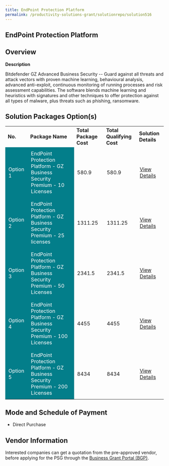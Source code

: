 ```yaml
---
title: EndPoint Protection Platform
permalink: /productivity-solutions-grant/solutionrepo/solution516
---
```


## EndPoint Protection Platform

## Overview

**Description**

Bitdefender GZ Advanced Business Security -- Guard against all threats and attack vectors with proven machine learning, behavioural analysis, advanced anti-exploit, continuous monitoring of running processes and risk assessment capabilities. The software blends machine learning and heuristics with signatures and other techniques to offer protection against all types of malware, plus threats such as phishing, ransomware.

## Solution Packages Option(s)

<table>
<tr>
<td><b>No.</b></td>
<td><b>Package Name</b></td>
<td><b>Total Package Cost</b></td>
<td><b>Total Qualifying Cost</b></td>
<td><b>Solution Details</b></td>
</tr>
<tr>
<td style='padding: 10px; background-color: #037E8A; color: #FFFFFF;'>Option 1</td>
<td style='padding: 10px; background-color: #037E8A; color: #FFFFFF;'>EndPoint Protection Platform - GZ Business Security Premium - 10 Licenses</td>
<td style='padding: 10px;'>580.9</td>
<td style='padding: 10px;'>580.9</td>
<td style='padding: 10px;'><a href='https://www.gobusiness.gov.sg/images/psg/Desensitised_Juss_Solutions_Annex_3_CR_wef_5_May_2022_Part_1.pdf' target='_blank'>View Details</a></td>
</tr>
<tr>
<td style='padding: 10px; background-color: #037E8A; color: #FFFFFF;'>Option 2</td>
<td style='padding: 10px; background-color: #037E8A; color: #FFFFFF;'>EndPoint Protection Platform - GZ Business Security Premium - 25 licenses</td>
<td style='padding: 10px;'>1311.25</td>
<td style='padding: 10px;'>1311.25</td>
<td style='padding: 10px;'><a href='https://www.gobusiness.gov.sg/images/psg/Desensitised_Juss_Solutions_Annex_3_CR_wef_5_May_2022_Part_2.pdf' target='_blank'>View Details</a></td>
</tr>
<tr>
<td style='padding: 10px; background-color: #037E8A; color: #FFFFFF;'>Option 3</td>
<td style='padding: 10px; background-color: #037E8A; color: #FFFFFF;'>EndPoint Protection Platform - GZ Business Security Premium - 50 Licenses</td>
<td style='padding: 10px;'>2341.5</td>
<td style='padding: 10px;'>2341.5</td>
<td style='padding: 10px;'><a href='https://www.gobusiness.gov.sg/images/psg/Desensitised_Juss_Solutions_Annex_3_CR_wef_5_May_2022_Part_3.pdf' target='_blank'>View Details</a></td>
</tr>
<tr>
<td style='padding: 10px; background-color: #037E8A; color: #FFFFFF;'>Option 4</td>
<td style='padding: 10px; background-color: #037E8A; color: #FFFFFF;'>EndPoint Protection Platform - GZ Business Security Premium - 100 Licenses</td>
<td style='padding: 10px;'>4455</td>
<td style='padding: 10px;'>4455</td>
<td style='padding: 10px;'><a href='https://www.gobusiness.gov.sg/images/psg/Desensitised_Juss_Solutions_Annex_3_CR_wef_5_May_2022_Part_4.pdf' target='_blank'>View Details</a></td>
</tr>
<tr>
<td style='padding: 10px; background-color: #037E8A; color: #FFFFFF;'>Option 5</td>
<td style='padding: 10px; background-color: #037E8A; color: #FFFFFF;'>EndPoint Protection Platform - GZ Business Security Premium - 200 Licenses</td>
<td style='padding: 10px;'>8434</td>
<td style='padding: 10px;'>8434</td>
<td style='padding: 10px;'><a href='https://www.gobusiness.gov.sg/images/psg/Desensitised_Juss_Solutions_Annex_3_CR_wef_5_May_2022_Part_5.pdf' target='_blank'>View Details</a></td>
</tr>
</table>

## Mode and Schedule of Payment

 - Direct Purchase

## Vendor Information

 

Interested companies can get a quotation from the pre-approved vendor, before applying for the PSG through the <a href='https://www.businessgrants.gov.sg/' target='_blank' rel='noopener'>Business Grant Portal (BGP)</a>.

<script src="/jquery/resize-tables.js"></script>
